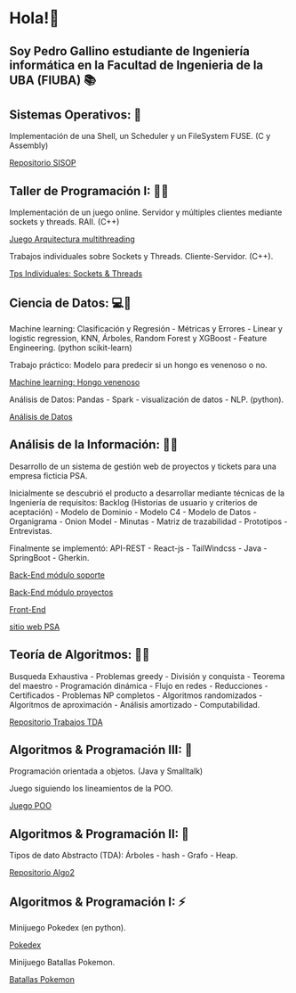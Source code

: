 # Hola!👋 
## Soy Pedro Gallino estudiante de Ingeniería informática en la Facultad de Ingenieria de la UBA (FIUBA) 📚

## Sistemas Operativos: 🐧

Implementación de una Shell, un Scheduler y un FileSystem FUSE. (C y Assembly)

[Repositorio SISOP](https://github.com/pgallino/SISOP)

## Taller de Programación I: 🛜🧶

Implementación de un juego online. Servidor y múltiples clientes mediante sockets y threads. RAII. (C++)

[Juego Arquitectura multithreading](https://github.com/pgallino/Taller1-TP-Left4Dead)

Trabajos individuales sobre Sockets y Threads. Cliente-Servidor. (C++).

[Tps Individuales: Sockets & Threads](https://github.com/pgallino/Taller-De-Programacion-1C2023)

## Ciencia de Datos: 💻🧪

Machine learning: Clasificación y Regresión - Métricas y Errores - Linear y logistic regression, KNN, Árboles, Random Forest y XGBoost - Feature Engineering. (python scikit-learn)

Trabajo práctico: Modelo para predecir si un hongo es venenoso o no.

[Machine learning: Hongo venenoso](https://github.com/pgallino/MACHINE-LEARNING-DATOS-1C2023)

Análisis de Datos: Pandas - Spark - visualización de datos - NLP. (python).

[Análisis de Datos](https://github.com/pgallino/PANDAS-SPARK-DATOS-1C2023)

## Análisis de la Información: 📄👥

Desarrollo de un sistema de gestión web de proyectos y tickets para una empresa ficticia PSA. 

Inicialmente se descubrió el producto a desarrollar mediante técnicas de la Ingeniería de requisitos: Backlog (Historias de usuario y criterios de aceptación) - Modelo de Dominio - Modelo C4 - Modelo de Datos - Organigrama - Onion Model - Minutas - Matriz de trazabilidad - Prototipos - Entrevistas.

Finalmente se implementó: API-REST - React-js - TailWindcss - Java - SpringBoot - Gherkin.

[Back-End módulo soporte](https://github.com/pgallino/Soporte-API-REST-Backend)

[Back-End módulo proyectos](https://github.com/Sando-dev/back-psa) 

[Front-End](https://github.com/gcaldev/front-psa)

[sitio web PSA](https://front-psa.vercel.app/home)

## Teoría de Algoritmos: 🧩🧠
Busqueda Exhaustiva - Problemas greedy - División y conquista - Teorema del maestro - Programación dinámica - Flujo en redes - Reducciones - Certificados - Problemas NP completos - Algoritmos randomizados - Algoritmos de aproximación - Análisis amortizado - Computabilidad.

[Repositorio Trabajos TDA](https://github.com/pgallino/Teoria-De-Algoritmos)

## Algoritmos & Programación III: 👾

Programación orientada a objetos. (Java y Smalltalk) 

Juego siguiendo los lineamientos de la POO.

[Juego POO](https://github.com/pgallino/GPS-1C2022)

## Algoritmos & Programación II: 🌲

Tipos de dato Abstracto (TDA): Árboles - hash - Grafo - Heap.

[Repositorio Algo2](https://github.com/pgallino/AlGO-2)

## Algoritmos & Programación I: ⚡

Minijuego Pokedex (en python).

[Pokedex](https://github.com/pgallino/Pokedex-1C2021)

Minijuego Batallas Pokemon.

[Batallas Pokemon](https://github.com/pgallino/Pokemon-Battles-1C2021)

<!--
**pgallino/pgallino** is a ✨ _special_ ✨ repository because its `README.md` (this file) appears on your GitHub profile.

Here are some ideas to get you started:

- 🔭 I’m currently working on ...
- 🌱 I’m currently learning ...
- 👯 I’m looking to collaborate on ...
- 🤔 I’m looking for help with ...
- 💬 Ask me about ...
- 📫 How to reach me: ...
- 😄 Pronouns: ...
- ⚡ Fun fact: ...
-->
